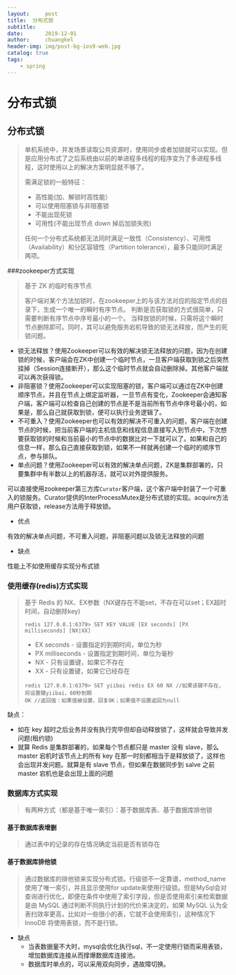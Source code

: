 ```yaml
---
layout:     post
title:	分布式锁
subtitle: 	
date:       2019-12-01
author:     chuangkel
header-img: img/post-bg-ios9-web.jpg
catalog: true
tags:
    - spring
---
```


# 分布式锁


## 分布式锁

> 单机系统中，并发场景读取公共资源时，使用同步或者加锁就可以实现。但是应用分布式了之后系统由以前的单进程多线程的程序变为了多进程多线程，这时使用以上的解决方案明显就不够了。
>
> 需满足锁的一般特征：
>
> - 高性能(加、解锁时高性能）
> - 可以使用阻塞锁与非阻塞锁
> - 不能出现死锁
> - 可用性(不能出现节点 down 掉后加锁失败)
>
> 任何一个分布式系统都无法同时满足一致性（Consistency）、可用性（Availability）和分区容错性（Partition tolerance），最多只能同时满足两项。



###zookeeper方式实现

> 基于 ZK 的临时有序节点
>
> 客户端对某个方法加锁时，在zookeeper上的与该方法对应的指定节点的目录下，生成一个唯一的瞬时有序节点。 判断是否获取锁的方式很简单，只需要判断有序节点中序号最小的一个。 当释放锁的时候，只需将这个瞬时节点删除即可。同时，其可以避免服务宕机导致的锁无法释放，而产生的死锁问题。

- 锁无法释放？使用Zookeeper可以有效的解决锁无法释放的问题，因为在创建锁的时候，客户端会在ZK中创建一个临时节点，一旦客户端获取到锁之后突然挂掉（Session连接断开），那么这个临时节点就会自动删除掉。其他客户端就可以再次获得锁。
- 非阻塞锁？使用Zookeeper可以实现阻塞的锁，客户端可以通过在ZK中创建顺序节点，并且在节点上绑定监听器，一旦节点有变化，Zookeeper会通知客户端，客户端可以检查自己创建的节点是不是当前所有节点中序号最小的，如果是，那么自己就获取到锁，便可以执行业务逻辑了。
- 不可重入？使用Zookeeper也可以有效的解决不可重入的问题，客户端在创建节点的时候，把当前客户端的主机信息和线程信息直接写入到节点中，下次想要获取锁的时候和当前最小的节点中的数据比对一下就可以了。如果和自己的信息一样，那么自己直接获取到锁，如果不一样就再创建一个临时的顺序节点，参与排队。
- 单点问题？使用Zookeeper可以有效的解决单点问题，ZK是集群部署的，只要集群中有半数以上的机器存活，就可以对外提供服务。

可以直接使用zookeeper第三方库`Curator`客户端，这个客户端中封装了一个可重入的锁服务。Curator提供的InterProcessMutex是分布式锁的实现。acquire方法用户获取锁，release方法用于释放锁。

* 优点

有效的解决单点问题，不可重入问题，非阻塞问题以及锁无法释放的问题

* 缺点

性能上不如使用缓存实现分布式锁



### 使用缓存(redis)方式实现

> 基于 Redis 的 NX、EX参数（NX键存在不能set，不存在可以set；EX超时时间，自动删除key)
>
> ```redis
> redis 127.0.0.1:6379> SET KEY VALUE [EX seconds] [PX milliseconds] [NX|XX]
> ```
>
> - EX seconds - 设置指定的到期时间，单位为秒
> - PX milliseconds - 设置指定到期时间，单位为毫秒
> - NX - 只有设置键，如果它不存在
> - XX - 只有设置键，如果它已经存在
>
> ```redis
> redis 127.0.0.1:6379> SET yiibai redis EX 60 NX //如果该键不存在，将设置键yiibai，60秒到期
> OK //返回值：如果值被设置，回复OK；如果值不设置返回为null
> ```

缺点：

- 如在 key 超时之后业务并没有执行完毕但却自动释放锁了，这样就会导致并发问题(租约锁)
- 就算 Redis 是集群部署的，如果每个节点都只是 master 没有 slave，那么 master 宕机时该节点上的所有 key 在那一时刻都相当于是释放锁了，这样也会出现并发问题。就算是有 slave 节点，但如果在数据同步到 salve 之前 master 宕机也是会出现上面的问题

### 数据库方式实现

> 有两种方式（都是基于唯一索引）：基于数据库表、基于数据库排他锁

#### 基于数据库表增删

> 通过表中的记录的存在情况确定当前是否有锁存在

#### 基于数据库排他锁

> 通过数据库的排他锁来实现分布式锁。行级锁不一定靠谱，method_name 使用了唯一索引，并且显示使用for update来使用行级锁。但是MySql会对查询进行优化，即便在条件中使用了索引字段，但是否使用索引来检索数据是由 MySQL 通过判断不同执行计划的代价来决定的，如果 MySQL 认为全表扫效率更高，比如对一些很小的表，它就不会使用索引，这种情况下 InnoDB 将使用表锁，而不是行锁。

* 缺点
  * 当表数据量不大时，mysql会优化执行sql，不一定使用行锁而采用表锁，增加数据库连接从而撑爆数据库连接池。
  * 数据库时单点的，可以采用双向同步，遇故障切换。

